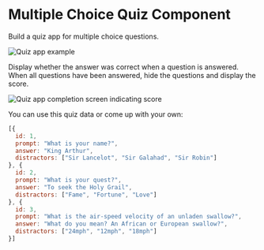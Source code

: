 # Multiple Choice Quiz Component

Build a quiz app for multiple choice questions.

![Quiz app example](https://ik.imagekit.io/sikaeducation/mc-quiz-engine/Screenshot_2022-10-09_at_17-33-30_React_App_QdHDQadSF.png?ik-sdk-version=javascript-1.4.3&updatedAt=1665358442061&fr=w-1000)

Display whether the answer was correct when a question is answered. When all questions have been answered, hide the questions and display the score.

![Quiz app completion screen indicating score](https://ik.imagekit.io/sikaeducation/mc-quiz-engine/Screenshot_2022-10-09_173441_B8pJ3erwl.png?ik-sdk-version=javascript-1.4.3&updatedAt=1665358496751&fr=w-1000)

You can use this quiz data or come up with your own:

```js
[{
  id: 1,
  prompt: "What is your name?",
  answer: "King Arthur",
  distractors: ["Sir Lancelot", "Sir Galahad", "Sir Robin"]
}, {
  id: 2,
  prompt: "What is your quest?",
  answer: "To seek the Holy Grail",
  distractors: ["Fame", "Fortune", "Love"]
}, {
  id: 3,
  prompt: "What is the air-speed velocity of an unladen swallow?",
  answer: "What do you mean? An African or European swallow?",
  distractors: ["24mph", "12mph", "18mph"]
}]
```
